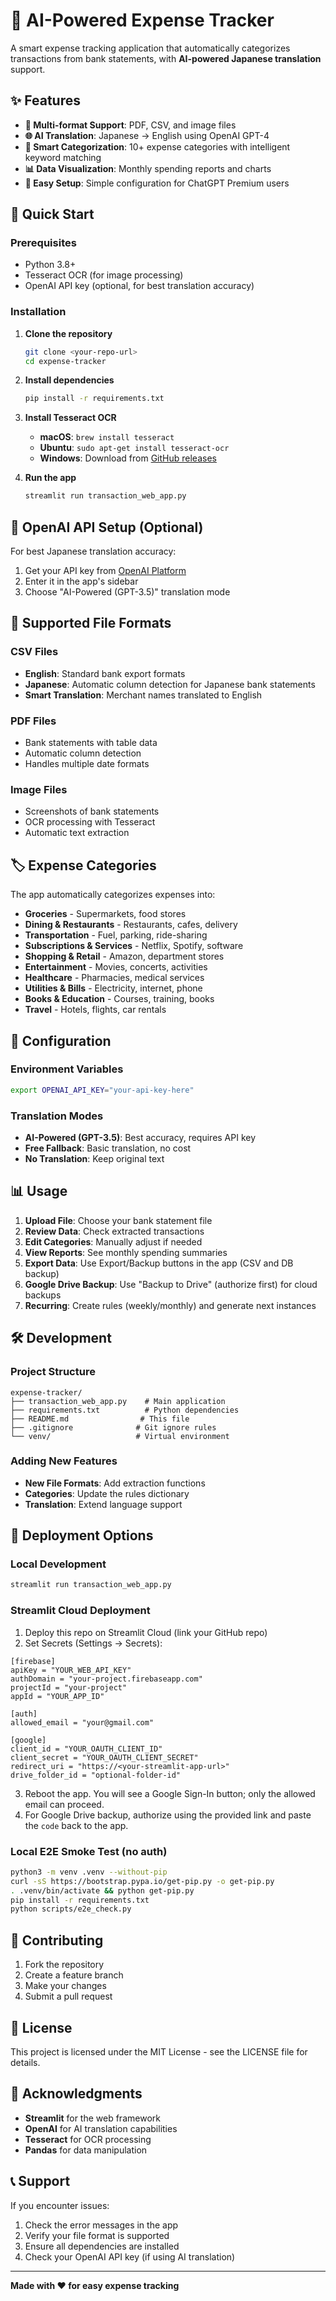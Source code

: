 # 🤖 AI-Powered Expense Tracker

A smart expense tracking application that automatically categorizes transactions from bank statements, with **AI-powered Japanese translation** support.

## ✨ Features

- **📄 Multi-format Support**: PDF, CSV, and image files
- **🌐 AI Translation**: Japanese → English using OpenAI GPT-4
- **🧠 Smart Categorization**: 10+ expense categories with intelligent keyword matching
- **📊 Data Visualization**: Monthly spending reports and charts
- **🔧 Easy Setup**: Simple configuration for ChatGPT Premium users

## 🚀 Quick Start

### Prerequisites
- Python 3.8+
- Tesseract OCR (for image processing)
- OpenAI API key (optional, for best translation accuracy)

### Installation

1. **Clone the repository**
   ```bash
   git clone <your-repo-url>
   cd expense-tracker
   ```

2. **Install dependencies**
   ```bash
   pip install -r requirements.txt
   ```

3. **Install Tesseract OCR**
   - **macOS**: `brew install tesseract`
   - **Ubuntu**: `sudo apt-get install tesseract-ocr`
   - **Windows**: Download from [GitHub releases](https://github.com/UB-Mannheim/tesseract/wiki)

4. **Run the app**
   ```bash
   streamlit run transaction_web_app.py
   ```

## 🔑 OpenAI API Setup (Optional)

For best Japanese translation accuracy:

1. Get your API key from [OpenAI Platform](https://platform.openai.com/api-keys)
2. Enter it in the app's sidebar
3. Choose "AI-Powered (GPT-3.5)" translation mode

## 📁 Supported File Formats

### CSV Files
- **English**: Standard bank export formats
- **Japanese**: Automatic column detection for Japanese bank statements
- **Smart Translation**: Merchant names translated to English

### PDF Files
- Bank statements with table data
- Automatic column detection
- Handles multiple date formats

### Image Files
- Screenshots of bank statements
- OCR processing with Tesseract
- Automatic text extraction

## 🏷️ Expense Categories

The app automatically categorizes expenses into:
- **Groceries** - Supermarkets, food stores
- **Dining & Restaurants** - Restaurants, cafes, delivery
- **Transportation** - Fuel, parking, ride-sharing
- **Subscriptions & Services** - Netflix, Spotify, software
- **Shopping & Retail** - Amazon, department stores
- **Entertainment** - Movies, concerts, activities
- **Healthcare** - Pharmacies, medical services
- **Utilities & Bills** - Electricity, internet, phone
- **Books & Education** - Courses, training, books
- **Travel** - Hotels, flights, car rentals

## 🔧 Configuration

### Environment Variables
```bash
export OPENAI_API_KEY="your-api-key-here"
```

### Translation Modes
- **AI-Powered (GPT-3.5)**: Best accuracy, requires API key
- **Free Fallback**: Basic translation, no cost
- **No Translation**: Keep original text

## 📊 Usage

1. **Upload File**: Choose your bank statement file
2. **Review Data**: Check extracted transactions
3. **Edit Categories**: Manually adjust if needed
4. **View Reports**: See monthly spending summaries
5. **Export Data**: Use Export/Backup buttons in the app (CSV and DB backup)
6. **Google Drive Backup**: Use "Backup to Drive" (authorize first) for cloud backups
7. **Recurring**: Create rules (weekly/monthly) and generate next instances

## 🛠️ Development

### Project Structure
```
expense-tracker/
├── transaction_web_app.py    # Main application
├── requirements.txt          # Python dependencies
├── README.md                # This file
├── .gitignore              # Git ignore rules
└── venv/                   # Virtual environment
```

### Adding New Features
- **New File Formats**: Add extraction functions
- **Categories**: Update the rules dictionary
- **Translation**: Extend language support

## 🚀 Deployment Options

### Local Development
```bash
streamlit run transaction_web_app.py
```

### Streamlit Cloud Deployment

1. Deploy this repo on Streamlit Cloud (link your GitHub repo)
2. Set Secrets (Settings → Secrets):
```
[firebase]
apiKey = "YOUR_WEB_API_KEY"
authDomain = "your-project.firebaseapp.com"
projectId = "your-project"
appId = "YOUR_APP_ID"

[auth]
allowed_email = "your@gmail.com"

[google]
client_id = "YOUR_OAUTH_CLIENT_ID"
client_secret = "YOUR_OAUTH_CLIENT_SECRET"
redirect_uri = "https://<your-streamlit-app-url>"
drive_folder_id = "optional-folder-id"
```
3. Reboot the app. You will see a Google Sign-In button; only the allowed email can proceed.
4. For Google Drive backup, authorize using the provided link and paste the `code` back to the app.

### Local E2E Smoke Test (no auth)
```bash
python3 -m venv .venv --without-pip
curl -sS https://bootstrap.pypa.io/get-pip.py -o get-pip.py
. .venv/bin/activate && python get-pip.py
pip install -r requirements.txt
python scripts/e2e_check.py
```

## 🤝 Contributing

1. Fork the repository
2. Create a feature branch
3. Make your changes
4. Submit a pull request

## 📝 License

This project is licensed under the MIT License - see the LICENSE file for details.

## 🙏 Acknowledgments

- **Streamlit** for the web framework
- **OpenAI** for AI translation capabilities
- **Tesseract** for OCR processing
- **Pandas** for data manipulation

## 📞 Support

If you encounter issues:
1. Check the error messages in the app
2. Verify your file format is supported
3. Ensure all dependencies are installed
4. Check your OpenAI API key (if using AI translation)

---

**Made with ❤️ for easy expense tracking**
